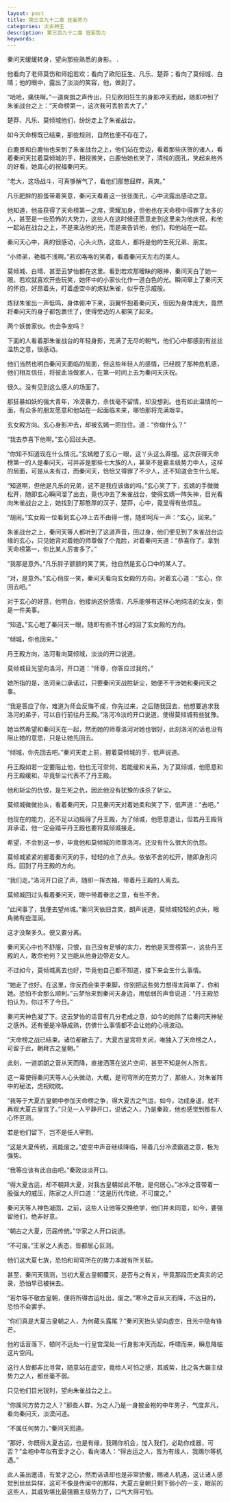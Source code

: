 ```yaml
---
layout: post
title: 第三百九十二章 狂妄势力
categories: 太古神王
description: 第三百九十二章 狂妄势力
keywords:
---
```


秦问天缓缓转身，望向那些熟悉的身影。   .

他看向了老师莫伤和师姐若欢；看向了欧阳狂生、凡乐、楚莽；看向了莫倾城、白晴；他的眼中，露出了淡淡的笑容，他，做到了。

“哈哈，痛快啊。”一道爽朗之声传出，只见欧阳狂生的身影冲天而起，随即冲到了朱雀战台之上：“天命榜第一，这次我可丢脸丢大了。”

楚莽、凡乐、莫倾城他们，纷纷走上了朱雀战台。

如今天命榜既已结束，那些规则，自然也便不存在了。

白鹿景和白鹿怡也来到了朱雀战台之上，他们站在旁边，看着那些庆贺的诸人，看着秦问天拉着莫倾城的手，相视微笑，白鹿怡她也笑了，清纯的面孔，笑起来格外的好看，她真心的祝福秦问天。

“老大，这场战斗，可真够解气了，看他们那憋屈样，真爽。”

凡乐肥胖的脸蛋带着笑意，秦问天看着这一张张面孔，心中流露出感动之意。

他知道，他虽获得了天命榜第一之席，荣耀加身，但他也在天命榜中得罪了太多的人，甚至是一些恐怖的大势力，这些人在这时候还愿意走到这里来为他庆祝，和他一起站在战台之上，不是来沾他的光，而是来告诉他，他们，和他站在一起。

秦问天心中，真的很感动，心头火热，这些人，都将是他的生死兄弟、朋友。

“小师弟，艳福不浅啊。”若欢咯咯的笑着，看着秦问天左右的美人。

莫倾城、白晴、甚至云梦怡都在这里。看到若欢那暧昧的眼神，秦问天白了她一眼。若欢就喜欢开些玩笑，她怀中的小家伙化作一道白色的光。瞬间窜上了秦问天的怀抱，好昂着头，盯着虚空中的炼狱朱雀，似乎在示威般。

炼狱朱雀出一声低鸣，身体俯冲下来，羽翼怀抱着秦问天，但因为身体庞大，竟然将秦问天的身子都包裹住了，使得旁边的人都笑了起来。

两个妖兽家伙。也会争宠吗？

下面的人看着那朱雀战台的年轻身影，充满了无尽的朝气，他们心中都感到有丝丝温热之意，很感动。

他们当然也明白秦问天面临的局面，但这些年轻人的感情，已经脱了那种危机感，他们相互信任，将彼此当做家人，在第一时间上去为秦问天庆祝。

很久。没有见到这么感人的场面了。

那狂暴如妖的强大青年，冷漠暴力，杀伐毫不留情，却没想到。也有如此温情的一面，有众多的朋友愿意和他站在一起面临未来，哪怕那将充满艰辛。

玄女殿方向。玄心身影冲去，却被玄嫣一把拉住。道：“你做什么？”

“我去恭喜下他啊。”玄心回过头道。

“你知不知道现在什么情况。”玄嫣瞪了玄心一眼，这丫头这么莽撞。这次获得天命榜第一的人是秦问天，可并非是那些七大族的人，甚至不是霸主级势力中人，这样的局面，可是从未有过，而秦问天，恰恰又得罪了不少人，还不知道会生什么呢。

“知道啊，但他是凡乐的兄弟，这不是我应该做的吗。”玄心笑了下，玄嫣的手微微松开，随即玄心瞬间溜了出去，竟也冲去了朱雀战台，使得玄嫣一阵失神，目光看向朱雀战台之上，她找到了那憨厚的汉子，楚莽，心中，竟显得有些烦乱。

“胡闹。”玄女殿一位看到玄心冲上去不由得一愣，随即呵斥一声：“玄心，回来。”

朱雀战台之上，秦问天等人都听到了这道声音，回过身，他们便见到了朱雀战台边缘的玄心，只见她背对着她的师尊做了个鬼脸，对着秦问天道：“恭喜你了，拿到天命榜第一，你比某人厉害多了。”

“我那是意外。”凡乐胖子颤颤的笑了笑，他自然是玄心口中的某人了。

“对，是意外。”玄心俏皮一笑，秦问天看向玄女殿的方向，对着玄心道：“玄心，你回去吧。”

对于玄心的好意，他明白，他接纳这份感情，凡乐能够有这样心地纯洁的女友，倒是一件美事。

“知道。”玄心瞪了秦问天一眼，随即有些不甘心的回了玄女殿的方向。

“倾城，你也回来。”

丹王殿方向，洛河看向莫倾城，淡淡的开口说道。

莫倾城目光望向洛河，开口道：“师尊，你答应过我的。”

她所指的是，洛河亲口承诺过，只要秦问天战胜斩尘，她便不干涉她和秦问天之事。

“我是答应了你，难道为师会反悔不成，你先过来，之后随我回去，他想要追求我洛河的弟子，可以自行前往丹王殿。”洛河冷淡的开口说道，使得莫倾城有些犹豫。

她当然希望和秦问天在一起，然而她的师尊洛河对她也很好，此刻洛河的话也没有阻止她的意思，只是让她先回去。

“倾城，你先回去吧。”秦问天走上前，握着莫倾城的手，低声说道。

丹王殿如若一定要阻止他，他也无可奈何，若能缓和关系，为了莫倾城，他愿意和丹王殿缓和，毕竟斩尘代表不了丹王殿。

他和斩尘的仇恨，是生死之仇，因此他没有犹豫的诛杀了斩尘。

莫倾城微微抬头，看着秦问天，只见秦问天对着她柔和笑了下，低声道：“去吧。”

他现在的能力，还不足以动摇得了丹王殿，为了倾城，他愿意退让，但若丹王殿背弃承诺，他一定会踏平丹王殿也要将莫倾城接走。

希望，不会到这一步，毕竟他和莫倾城的师尊洛河。还没有什么很大的仇怨。

莫倾城紧紧的握着秦问天的手，轻轻的点了点头。依依不舍的松开，随即身形闪烁。回到了丹王殿的方向。

“我们走。”洛河开口说了声，随即一挥衣袖，带着丹王殿的人离去。

莫倾城回过头看着秦问天，眼中带着眷恋之意，有些不舍。

“此间事了，我便去望州城。”秦问天依旧含笑，朗声说道，莫倾城轻轻的点头，眼角微有些湿润。

这才没聚多久。便又要分离。

秦问天心中也不舒服，只恨，自己没有足够的实力，若他是天罡榜第一，这些丹王殿的人，敢奈他何？又岂能从他身边带走女人。

不过如今，莫倾城离去也好，毕竟他自己都不知道，接下来会生什么事情。

“她走了也好。在这里，你反而会束手束脚，你别把这些势力想得太简单了，你和她。恐怕不会那么顺利。”云梦怡来到秦问天身边，用低弱的声音说道：“丹王殿恐怕认为，你过不了今日。”

秦问天神色凝了下。这云梦怡的话音有几分老成之意，如今的她除了给秦问天神秘之感外。还有便是冷静成熟，仿佛什么事情都不会让她的心境波动。

“天命榜之战已结束。诸位都散去了，大夏古皇宫将关闭，唯独入了天命榜之人，可留于此，朝拜古之皇朝。”

此刻，一道朗朗之音从天而降，直接洒落在这片空间，甚至不知是何人所言。

这一幕使得秦问天等人心头微动，大概，是司穹所的在势力了，那些人，对朱雀阵中的秘法，虎视眈眈。

“我等于大夏古皇朝中参加天命榜之争，得大夏古之气运，如今，功成身退，就不再观大夏古皇宫了。”只见一人平静开口，说话之人，乃是秦政，他也感觉到那些人心怀叵测。

若是他们留下，岂不是任人宰割。

“这是大夏传统，焉能废之。”虚空中声音继续降临，带着几分冷漠霸道之意，极为强势。

“我等应该有此自由吧。”秦政淡淡开口。

“得大夏古运，却不朝拜大夏，对我古皇朝如此不敬，是何居心。”冰冷之音带着一股强大的威压，陈家之人开口道：“这是历代传统，不可废之。”

秦问天等人神色凝固，之前，这些人让他等交换绝学，他们并未同意，如今，要强留他们，绝非好意。

“朝古之大夏，历届传统。”华家之人开口说道。

“不可废。”王家之人表态，皆都居心叵测。

他们这大夏七族，恐怕和司穹所在的势力本就有所关联。

甚至，秦问天猜测，当初大夏古皇朝覆灭，是否与之有关，毕竟那段历史真实的记录，恐怕早已被抹去。

“若尔等不敬古皇朝，便将所得古运吐出，废之。”寒冷之音从天而降，不达目的，恐怕不会罢手。

“你们真是大夏古皇朝之人，为何藏头露尾？”秦问天抬头望向虚空，目光中隐有锋芒。

他的话音落下，顿时不远处一行皇宫深处一行身影冲天而起，呼啸而来，瞬息降临这片空间。

这行人皆都非比寻常，随意站在虚空，竟给人可怕之感，其威势，比之各大霸主级势力之人，都丝毫不弱。

只见他们目光锐利，望向朱雀战台之上。

“你属何方势力之人？”那些人群，为之人乃是一身披金袍的中年男子，气度非凡，看向秦问天，淡漠问道。

“不属任何势力。”秦问天回道。

“那好，你既得大夏古运，也是有缘，我赐你机会，加入我们，必助你成器，可否？”金袍中年似有爱才之心，看向诸人：“得古运之人，皆为有缘人，我赐尔等机遇。”

此人虽出邀请，有爱才之心，然而话语却也是非常骄傲，赐诸人机遇，这让诸人感觉到丝丝异样，这可不像是传闻中的那样，大夏古皇朝只剩下弱小的一支，眼前的这些人，其威势堪比最强霸主级势力了，口气大得可怕。
